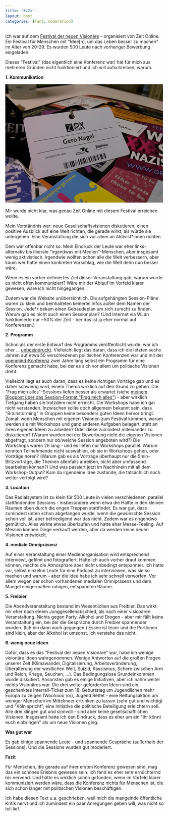 ```yaml
---
title: "#z2x"
layout: post
categories: [rant, moderation]
---
```

Ich war auf dem <a href="http://www.zeit.de/z2x/">Festival der neuen Visionäre</a> - organisiert von Zeit Online. Ein Festival für Menschen mit "Idee[n], um das Leben besser zu machen" im Alter von 20-29. Es wurden 500 Leute nach vorheriger Bewerbung eingeladen.

Dieses "Festival" (das eigentlich eine Konferenz war) hat für mich aus mehreren Gründen nicht funktioniert und ich will aufschreiben, warum.

<strong>1. Kommunikation</strong>
<div class="img_right">
<img src="/images/posts/z2x.jpg"/>
</div>

Mir wurde nicht klar, was genau Zeit Online mit diesem Festival erreichen wollte.

Mein Verständnis war: neue Gesellschaftsvisionen diskutieren; einen positive Ausblick auf eine Welt richten, die gerade wirkt, als würde sie untergehen. Eine Veranstaltung die sich vor allem an Aktivist\*innen richten.

Dem war offenbar nicht so. Mein Eindruck der Leute war eher links-alternativ bis liberale "irgendwas mit Medien"-Menschen, aber insgesamt wenig aktivistisch.
Irgendwie wollten schon alle die Welt verbessern, aber kaum wer hatte einen konkreten Vorschlag, wie die Welt denn nun besser wäre.

Wenn es ein vorher definiertes Ziel dieser Veranstaltung gab, warum wurde es nicht offen kommuniziert?
Wäre mir der Ablauf im Vorfeld klarer gewesen, wäre ich nicht hingegangen.

Zudem war die Website unübersichtlich. Die aufgehängten Session-Pläne waren zu klein und beinhalteten keinerlei Infos außer dem Namen der Session. Jede\*r bekam einen Gebäudeplan um sich zurecht zu finden. Warum gab es nicht auch einen Sessionplan?
(Und Internet via WLan funktionierte nur ~50% der Zeit - ber das ist ja eher normal auf Konferenzen.)

<strong>2. Programm</strong>

Schon als der erste Entwurf des Programms veröffentlicht wurde, war ich eher … <a href="https://twitter.com/zweifeln/status/7633015065316515842">unbeeindruckt</a>. Vielleicht liegt das daran, dass ich die letzten sechs Jahren auf etwa 50 verschiedenen politischen Konferenzen war und mit der <a href="https://openmind-konferenz.de/">openmind-Konferenz</a> zwei Jahre lang selbst ein Programm für eine Konferenz gemacht habe, bei der es sich vor allem um politische Visionen dreht.

Vielleicht liegt es auch daran, dass es keine richtigen Vorträge gab und es daher schwierig wird, einem Thema wirklich auf den Grund zu gehen. Die "Frag mich alles"-Sessions liefen besser als erwartet (siehe <a href="http://zweifeln.org/2016/sessionformat-frag-mich-alles/">meinem Blogpost über das Session-Format "Frag mich alles"</a>) - aber wirklich Tiefgang haben sie trotzdem nicht erreicht.
Die Workshops habe ich gar nicht verstanden. Inzwischen sollte doch allgemein bekannt sein, dass "Brainstorming" in Gruppen keine besonders guten Ideen hervor bringt. Zumal: wenn Menschen mit eigenen Visionen zum Festival kommen, warum werden sie mit Workshops und ganz anderen Aufgaben belagert, statt an ihren eigenen Ideen zu arbeiten? Oder diese zumindest miteinander zu diskutieren?
(Warum wurden bei der Bewerbung nicht die eigenen Visionen abgefragt, sondern nur ob/welche Session angeboten wird?)
Die Workshops waren 2h lang - und es liefen nur Workshops parallel. Warum konnten Teilnehmende nicht auswählen, ob sie in Workshops gehen, oder Vorträge hören? (Warum gab es als Vorträge überhaupt nur die 5min-Blitzvorträge, die Themen allenfalls anreißen, nicht aber umfassend bearbeiten können?)
Und was passiert jetzt im Nachhinein mit all dem Workshop-Output? Kam da irgendeine Idee zustande, die tatsächlich noch weiter verfolgt wird?

<strong>3. Location</strong>

Das Radialsystem ist zu klein für 500 Leute in vielen verschiedenen, parallel stattfindenden Sessions - insbesondere wenn etwa die Hälfte in den kleinen Räumen oben durch die engen Treppen stattfindet. Es war gut, dass zumindest unten schon abgefangen wurde, wenn die gewünschte Session schon voll ist, aber befriedigend war das nicht.
Zudem war es nirgendwo gemütlich. Alles wirkte etwas überlaufen und hatte eher Messe-Feeling. Auf Messen können Dinge verkauft werden, aber da werden keine neuen Visionen entwickelt.

<strong>4. mediale Omnipräsenz</strong>

Auf einer Veranstaltung einer Medienorganisation wird entsprechend interviewt, gefilmt und fotografiert. Hätte ich auch vorher drauf kommen können, machte die Atmosphäre aber nicht unbedingt entspannter.
Ich hatte vor, selbst einzelne Leute für eine Podcast zu interviewen, was sie so machen und warum - aber die Idee habe ich sehr schnell verworfen. Vor allem wegen der schon vorhandenen medialen Omnipräsenz und dem Mangel einigermaßen ruhigen, entspannten Räume.

<strong>5. Freibier</strong>

Die Abendveranstaltung bestand im Wesentlichen aus Freibier. Das wirkt mir eher nach einem Junggesellenabschied, als nach einer visionären Veranstaltung. Nichts gegen Party, Alkohol und Drogen - aber mir fällt keine Veranstaltung ein, bei der die Gespräche durch Freibier spannender wurden. (Ich bin dann auch gegangen.)
Essen ist teuer und die Portionen sind klein, aber der Alkohol ist umsonst. Ich verstehe das nicht.

<strong>6. wenig neue Ideen</strong>

Dafür, dass es das "Festival der neuen Visionäre" war, habe ich wenige visionäre Ideen wahrgenommen. Wenige Antworten auf die großen Fragen unserer Zeit (Klimawandel, Digitalisierung, Arbeitsveränderung, Überalterung der westlichen Welt, Suizid, Rassismus, Schere zwischen Arm und Reich, Kriege, Seuchen, …).
Das Bedingungslose Grundeinkommen wurde diskutiert. Ansonsten gab es einige Initiativen, aber ich nahm weiter nichts Visionäres war.
Die drei weiter geförderten Ideen sind ein geschenktes Interrail-Ticket zum 18. Geburtstag um Jugendlichen mehr Europa zu zeigen (Woohooo \o/), Jugend Rettet - eine Rettungsaktion um weniger Menschen im Mittelmeer ertrinken zu lassen (sehr gut und wichtig) und "Köln spricht", eine Initiative die politische Beteiligung erleichtern soll. Alle drei klingen gut und sinnvoll - sind aber keine gesellschaftlichen Visionen.
Insgesamt hatte ich den Eindruck, dass es eher um ein "ihr könnt euch einbringen" als um neue Visionen ging.

<strong>Was gut war</strong>

Es gab einige spannende Leute - und spannende Gespräche (außerhalb der Sessions). Und die Sessions wurden gut moderiert.

<strong>Fazit</strong>

Für Menschen, die gerade auf ihrer ersten Konferenz gewesen sind, mag das ein schönes Erlebnis gewesen sein. Ich fand es eher sehr ernüchternd bis nervend. Und hätte es wirklich schön gefunden, wenn im Vorfeld klarer kommuniziert werden wäre, dass die Konferenz nichts für Menschen ist, die sich schon länger mit politischen Visionen beschäftigen.

Ich habe diesen Text u.a. geschrieben, weil mich die mangelnde öffentliche Kritik nervt und ich zumindest ein paar Anregungen geben will, was nicht so toll lief.
